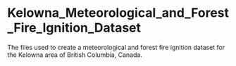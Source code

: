 # Kelowna_Meteorological_and_Forest_Fire_Ignition_Dataset
The files used to create a meteorological and forest fire ignition dataset for the Kelowna area of British Columbia, Canada.
